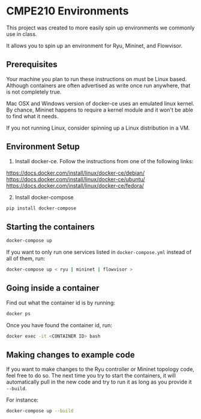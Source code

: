 # CMPE210 Environments

This project was created to more easily spin up environments we commonly use in class.

It allows you to spin up an environment for Ryu, Mininet, and Flowvisor.

## Prerequisites

Your machine you plan to run these instructions on must be Linux based. Although
containers are often advertised as write once run anywhere, that is not completely true.

Mac OSX and Windows version of docker-ce uses an emulated linux kernel. By chance,
Mininet happens to require a kernel module and it won't be able to find what it needs.

If you not running Linux, consider spinning up a Linux distribution in a VM.

## Environment Setup

1. Install docker-ce. Follow the instructions from one of the following links:

https://docs.docker.com/install/linux/docker-ce/debian/
https://docs.docker.com/install/linux/docker-ce/ubuntu/
https://docs.docker.com/install/linux/docker-ce/fedora/

2. Install docker-compose

```bash
pip install docker-compose
```

## Starting the containers

```bash
docker-compose up
```

If you want to only run one services listed in `docker-compose.yml` instead of all
of them, run:

```bash
docker-compose up < ryu | mininet | flowvisor >
```

## Going inside a container

Find out what the container id is by running:
```bash
docker ps
```
Once you have found the container id, run:
```bash
docker exec -it <CONTAINER ID> bash
```

## Making changes to example code

If you want to make changes to the Ryu controller or Mininet topology code, feel
free to do so. The next time you try to start the containers, it will automatically
pull in the new code and try to run it as long as you provide it `--build`.

For instance:

```bash
docker-compose up --build
```
